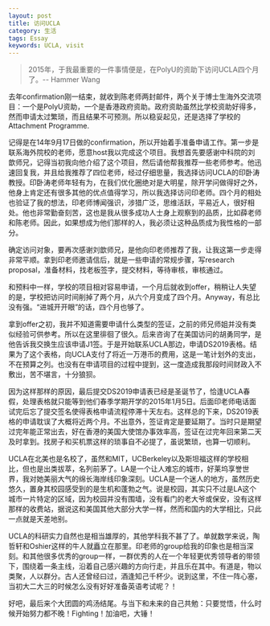 ```yaml
---
layout: post
title: 访问UCLA
category: 生活
tags: Essay
keywords: UCLA, visit
---
```


> 2015年，于我最重要的一件事情便是，在PolyU的资助下访问UCLA四个月了。-- Hammer Wang

去年confirmation刚一结束，就收到陈老师两封邮件，两个关于博士生海外交流项目：一个是PolyU资助，一个是香港政府资助。政府资助虽然比学校资助好得多，然而申请太过繁琐，而且结果不可预测。所以稳妥起见，还是选择了学校的Attachment Programme.  

记得是在14年9月17日做的confirmation，所以开始着手准备申请工作。第一步是联系海外院校的老师，愿意host我以完成这个项目。我想首先要感谢中科院的刘歆师兄，记得当初我向他介绍了这个项目，然后请他帮我推荐一些老师参考。他迅速回复我，并且给我推荐了四位老师，经过仔细思量，我选择访问UCLA的印卧涛教授。印卧涛老师年轻有为，在我们优化圈绝对是大明星，除开学问做得好之外，他身上肯定还有很多其他的优点值得学习，所以我选择访问印老师。四个月的相处也验证了我的想法，印老师博闻强识，涉猎广泛，思维活跃，平易近人，很好相处。他也非常勤奋刻苦，这也是我从很多成功人士身上观察到的品质，比如薛老师和陈老师。因此，如果想成为他们那样的人，我必须让这种品质成为我性格的一部分。  

确定访问对象，要再次感谢刘歆师兄，是他向印老师推荐了我，让我这第一步走得非常平顺。拿到印老师邀请信后，就是一些申请的常规步骤，写research proposal，准备材料，找老板签字，提交材料，等待审核，审核通过。  

和预料中一样，学校的项目相对容易申请，一个月后就收到offer，稍稍让人失望的是，学校把访问时间削掉了两个月，从六个月变成了四个月。Anyway，有总比没有强。“进城开开眼”的话，四个月也够了。  

拿到offer之初，我并不知道需要申请什么类型的签证，之前的师兄师姐并没有类似经验可供参考。所以在这里徘徊了很久。后来咨询了在美国访问的胡勇同学，是他告诉我交换生应该申请J1签。于是开始联系UCLA那边，申请DS2019表格。结果为了这个表格，向UCLA支付了将近一万港币的费用，这是一笔计划外的支出，不在预算之列。也没有在申请项目的过程中提到，这一度造成我那段时间财政入不敷出，苦不堪言，十分狼狈。  

因为这样那样的原因，最后提交DS2019申请表已经是圣诞节了，恰逢UCLA春假，处理表格就只能等到他们春季学期开学的2015年1月5日。后面印老师电话面试完后忘了提交签名使得表格申请流程停滞十天左右。这样总的下来，DS2019表格的申请耽误了大概将近两个月。不出意外，签证肯定是要延期了。当时只是期望过完年能正常出去，好在香港的美国大使馆办事效率高，签证在过完年回来第二天及时拿到。找房子和买机票这样的琐事自不必提了，虽说繁琐，也算一切顺利。  

UCLA在北美也是名校了，虽然和MIT，UCBerkeley以及斯坦福这样的学校相比，但也是出类拔萃，名列前茅了。LA是一个让人难忘的城市，好莱坞享誉世界，我对她美丽大气的绵长海岸线印象深刻。UCLA是一个迷人的地方，虽然历史悠久，置身其校园感受到的是生机和蓬勃之气。说是校园，其实只不过是LA这个城市一片特定的区域，因为校园并没有围墙，没有看门的老大爷或保安，没有这样那样的收费站，据说这和美国其他大部分大学一样，然而和国内的大学相比，只此一点就是天差地别。  

UCLA的科研实力自然也是相当雄厚的，其他学科我不甚了了。单就数学来说，陶哲轩和Oshier这样的牛人就矗立在那里。印老师的group给我的印象也是相当深刻。和其他很多优秀的group一样，一群优秀的人在一个年轻更优秀领导者的带领下，围绕着一条主线，沿着自己感兴趣的方向行走，并且乐在其中。有道是，物以类聚，人以群分。古人还曾经曰过，酒逢知己千杯少。说到这里，不住一阵心塞，当初大二大三的时候怎么没有好好准备英语考试呢？！  

好吧，最后来个大团圆的鸡汤结尾。与当下和未来的自己共勉：只要觉悟，什么时候开始努力都不晚！Fighting！加油吧，大锤！


